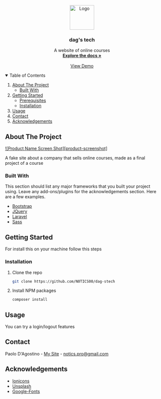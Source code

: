 <!-- PROJECT LOGO -->
<br />
<p align="center">
  <a href="https://github.com/othneildrew/Best-README-Template">
    <img src="images/logo.png" alt="Logo" width="80" height="80">
  </a>

  <h3 align="center">dag's tech</h3>

  <p align="center">
    A website of online courses
    <br />
    <a href="https://github.com/othneildrew/Best-README-Template"><strong>Explore the docs »</strong></a>
    <br />
    <br />
    <a href="https://github.com/othneildrew/Best-README-Template">View Demo</a>

</p>



<!-- TABLE OF CONTENTS -->
<details open="open">
  <summary>Table of Contents</summary>
  <ol>
    <li>
      <a href="#about-the-project">About The Project</a>
      <ul>
        <li><a href="#built-with">Built With</a></li>
      </ul>
    </li>
    <li>
      <a href="">Getting Started</a>
      <ul>
        <li><a href="#prerequisites">Prerequisites</a></li>
        <li><a href="#installation">Installation</a></li>
      </ul>
    </li>
    <li><a href="#usage">Usage</a></li>
    <li><a href="#contact">Contact</a></li>
    <li><a href="#acknowledgements">Acknowledgements</a></li>
  </ol>
</details>



<!-- ABOUT THE PROJECT -->
## About The Project

[![Product Name Screen Shot][product-screenshot]](https://example.com)

A fake site about a company that sells online courses, made as a final project of a course

### Built With

This section should list any major frameworks that you built your project using. Leave any add-ons/plugins for the acknowledgements section. Here are a few examples.
* [Bootstrap](https://getbootstrap.com)
* [JQuery](https://jquery.com)
* [Laravel](https://laravel.com)
* [Sass](https://sass-lang.com/)



<!-- GETTING STARTED -->
## Getting Started

For install this on your machine follow this steps



### Installation


1. Clone the repo
   ```sh
   git clone https://github.com/N0TICS00/dag-stech
   ```
2. Install NPM packages
   ```sh
   composer install 
   ```



<!-- USAGE EXAMPLES -->
## Usage

You can try a login/logout features



<!-- CONTACT -->
## Contact

Paolo D'Agostino - [My Site](https://n0tics00.github.io/Start2Impact_HTML_CSS/) - notics.pro@gmail.com




<!-- ACKNOWLEDGEMENTS -->
## Acknowledgements
* [Ionicons](ionic.io)
* [Unsplash](https://unsplash.com/)
* [Google-Fonts](fonts.google.com)

